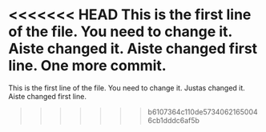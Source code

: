 <<<<<<< HEAD
This is the first line of the file. You need to change it. Aiste changed it.
Aiste changed first line.
One more commit.
=======
This is the first line of the file. You need to change it. Justas changed it.
Aiste changed first line.
>>>>>>> b6107364c110de57340621650046cb1dddc6af5b
